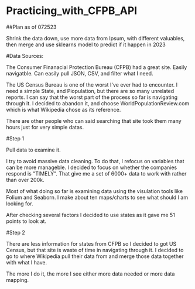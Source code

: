 # Practicing_with_CFPB_API
##Plan as of 072523

Shrink the data down, use more data from Ipsum, with different valuables, then merge and use sklearns model to predict if it happen in 2023

#Data Sources:

The Consumer Finanacial Protection Bureau (CFPB) had a great site. Easily navigatble. Can easily pull JSON, CSV, and filter what I need.

The US Census Bureau is one of the worst I've ever had to encounter. I need a simple State, and Piopulation, but there are so many unrelated reports. I can say that the worst part of the process so far is navigating through it. I decided to abandon it, and choose WorldPopulationReview.com which is what Wikipedia chose as its reference.

There are other people who can said searching that site took them many hours just for very simple datas.

#Step 1

Pull data to examine it.

I try to avoid massive data cleaning. To do that, I refocus on variables that can be more manageble. I decided to focus on whether the companies respond is "TIMELY". That give me a set of 6000+ data to work with rather than over 200k.

Most of what doing so far is examining data using the visulation tools like Folium and Seaborn. I make about ten maps/charts to see what should I am looking for.

After checking several factors I decided to use states as it gave me 51 points to look at.

#Step 2

There are less information for states from CFPB so I decided to got US Census, but that site is waste of time in navigating through it. I decided to go to where Wikipedia pull their data from and merge those data together with what I have.

The more I do it, the more I see either more data needed or more data mapping.
